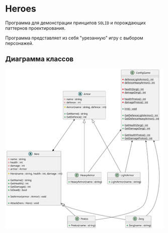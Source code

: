 # Heroes

Программа для демонстрации принципов `SOLID`
и порождающих
паттернов
проектирования.

Программа представляет из себя "урезанную"
игру с выбором
персонажей.

## Диаграмма классов
![class_diagramm.svg](class_diagramm.svg)

